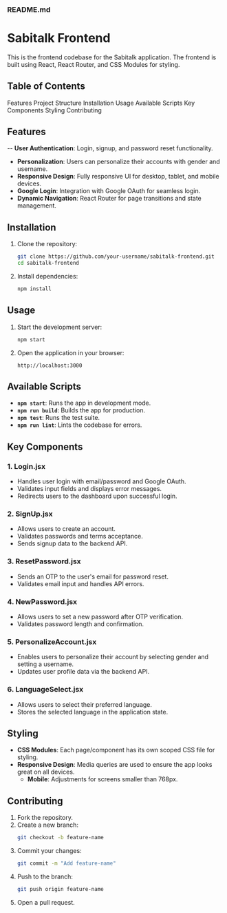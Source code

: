 ### README.md

# Sabitalk Frontend

This is the frontend codebase for the Sabitalk application. The frontend is built using React, React Router, and CSS Modules for styling.

## Table of Contents

Features
Project Structure
Installation
Usage
Available Scripts
Key Components
Styling
Contributing

## Features

-- **User Authentication**: Login, signup, and password reset functionality.

- **Personalization**: Users can personalize their accounts with gender and username.
- **Responsive Design**: Fully responsive UI for desktop, tablet, and mobile devices.
- **Google Login**: Integration with Google OAuth for seamless login.
- **Dynamic Navigation**: React Router for page transitions and state management.

## Installation

1. Clone the repository:

   ```bash
   git clone https://github.com/your-username/sabitalk-frontend.git
   cd sabitalk-frontend
   ```

2. Install dependencies:
   ```bash
   npm install
   ```

## Usage

1. Start the development server:

   ```bash
   npm start
   ```

2. Open the application in your browser:
   ```
   http://localhost:3000
   ```

## Available Scripts

- **`npm start`**: Runs the app in development mode.
- **`npm run build`**: Builds the app for production.
- **`npm test`**: Runs the test suite.
- **`npm run lint`**: Lints the codebase for errors.

## Key Components

### 1. **Login.jsx**

- Handles user login with email/password and Google OAuth.
- Validates input fields and displays error messages.
- Redirects users to the dashboard upon successful login.

### 2. **SignUp.jsx**

- Allows users to create an account.
- Validates passwords and terms acceptance.
- Sends signup data to the backend API.

### 3. **ResetPassword.jsx**

- Sends an OTP to the user's email for password reset.
- Validates email input and handles API errors.

### 4. **NewPassword.jsx**

- Allows users to set a new password after OTP verification.
- Validates password length and confirmation.

### 5. **PersonalizeAccount.jsx**

- Enables users to personalize their account by selecting gender and setting a username.
- Updates user profile data via the backend API.

### 6. **LanguageSelect.jsx**

- Allows users to select their preferred language.
- Stores the selected language in the application state.

## Styling

- **CSS Modules**: Each page/component has its own scoped CSS file for styling.
- **Responsive Design**: Media queries are used to ensure the app looks great on all devices.
  - **Mobile**: Adjustments for screens smaller than 768px.

## Contributing

1. Fork the repository.
2. Create a new branch:
   ```bash
   git checkout -b feature-name
   ```
3. Commit your changes:
   ```bash
   git commit -m "Add feature-name"
   ```
4. Push to the branch:
   ```bash
   git push origin feature-name
   ```
5. Open a pull request.
